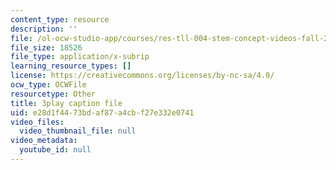 ```yaml
---
content_type: resource
description: ''
file: /ol-ocw-studio-app/courses/res-tll-004-stem-concept-videos-fall-2013/e28d1f4473bdaf87a4cbf27e332e0741_IOcrHOc23N4.srt
file_size: 18526
file_type: application/x-subrip
learning_resource_types: []
license: https://creativecommons.org/licenses/by-nc-sa/4.0/
ocw_type: OCWFile
resourcetype: Other
title: 3play caption file
uid: e28d1f44-73bd-af87-a4cb-f27e332e0741
video_files:
  video_thumbnail_file: null
video_metadata:
  youtube_id: null
---
```

